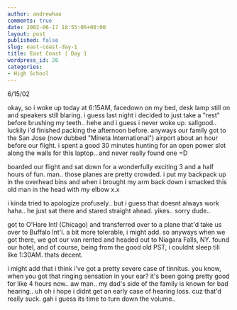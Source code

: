 ```yaml
---
author: andrewhao
comments: true
date: 2002-06-17 18:55:06+00:00
layout: post
published: false
slug: east-coast-day-1
title: East Coast | Day 1
wordpress_id: 26
categories:
- High School
---
```


6/15/02

okay, so i woke up today at 6:15AM, facedown on my bed, desk lamp still on and speakers still blaring. i guess last night i decided to just take a "rest" before brushing my teeth.. hehe and i guess i never woke up. sallgood.. luckily i'd finished packing the afternoon before. anyways our family got to the San Jose (now dubbed "Mineta International") airport about an hour before our flight. i spent a good 30 minutes hunting for an open power slot along the walls for this laptop.. and never really found one =D

boarded our flight and sat down for a wonderfully exciting 3 and a half hours of fun. man.. those planes are pretty crowded. i put my backpack up in the overhead bins and when i brought my arm back down i smacked this old man in the head with my elbow x.x

i kinda tried to apologize profusely.. but i guess that doesnt always work haha.. he just sat there and stared straight ahead. yikes.. sorry dude..

got to O'Hare Intl (Chicago) and transferred over to a plane that'd take us over to Buffalo Int'l. a bit more tolerable, i might add. so anyways when we got there, we got our van rented and headed out to Niagara Falls, NY. found our hotel, and of course, being from the good old PST, i couldnt sleep till like 1:30AM. thats decent.

i might add that i think i've got a pretty severe case of tinnitus. you know, when you got that ringing sensation in your ear? it's been going pretty good for like 4 hours now.. aw man.. my dad's side of the family is known for bad hearing.. uh oh i hope i didnt get an early case of hearing loss. cuz that'd really suck. gah i guess its time to turn down the volume..

